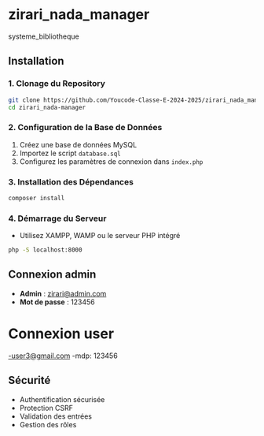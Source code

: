 # zirari_nada_manager

 systeme_bibliotheque

## Installation

### 1. Clonage du Repository
```bash
git clone https://github.com/Youcode-Classe-E-2024-2025/zirari_nada_manager
cd zirari_nada-manager
```

### 2. Configuration de la Base de Données
1. Créez une base de données MySQL
2. Importez le script `database.sql`
3. Configurez les paramètres de connexion dans `index.php`

### 3. Installation des Dépendances
```bash
composer install
```

### 4. Démarrage du Serveur
- Utilisez XAMPP, WAMP ou le serveur PHP intégré
```bash
php -S localhost:8000
```

## Connexion admin
- **Admin** : zirari@admin.com
- **Mot de passe** : 123456

# Connexion user
-user3@gmail.com
-mdp: 123456




## Sécurité
- Authentification sécurisée
- Protection CSRF
- Validation des entrées
- Gestion des rôles
